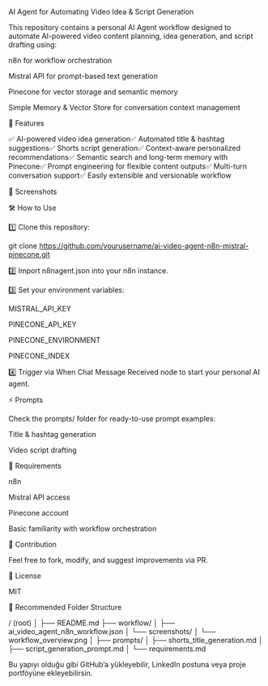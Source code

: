 AI Agent for Automating Video Idea & Script Generation

This repository contains a personal AI Agent workflow designed to automate AI-powered video content planning, idea generation, and script drafting using:

n8n for workflow orchestration

Mistral API for prompt-based text generation

Pinecone for vector storage and semantic memory

Simple Memory & Vector Store for conversation context management

🚀 Features

✅ AI-powered video idea generation✅ Automated title & hashtag suggestions✅ Shorts script generation✅ Context-aware personalized recommendations✅ Semantic search and long-term memory with Pinecone✅ Prompt engineering for flexible content outputs✅ Multi-turn conversation support✅ Easily extensible and versionable workflow

📸 Screenshots



🛠️ How to Use

1️⃣ Clone this repository:

git clone https://github.com/yourusername/ai-video-agent-n8n-mistral-pinecone.git

2️⃣ Import n8nagent.json into your n8n instance.

3️⃣ Set your environment variables:

MISTRAL_API_KEY

PINECONE_API_KEY

PINECONE_ENVIRONMENT

PINECONE_INDEX

4️⃣ Trigger via When Chat Message Received node to start your personal AI agent.

⚡ Prompts

Check the prompts/ folder for ready-to-use prompt examples:

Title & hashtag generation

Video script drafting

🧩 Requirements

n8n

Mistral API access

Pinecone account

Basic familiarity with workflow orchestration

🤝 Contribution

Feel free to fork, modify, and suggest improvements via PR.

📄 License

MIT

📂 Recommended Folder Structure

/ (root)
│
├── README.md
├── workflow/
│    ├── ai_video_agent_n8n_workflow.json
│    └── screenshots/
│         └── workflow_overview.png
│
├── prompts/
│    ├── shorts_title_generation.md
│    ├── script_generation_prompt.md
│
└── requirements.md

Bu yapıyı olduğu gibi GitHub’a yükleyebilir, LinkedIn postuna veya proje portföyüne ekleyebilirsin.
